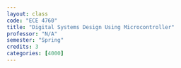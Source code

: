 ```yaml
---
layout: class
code: "ECE 4760"
title: "Digital Systems Design Using Microcontroller"
professor: "N/A"
semester: "Spring"
credits: 3
categories: [4000]
---
```

